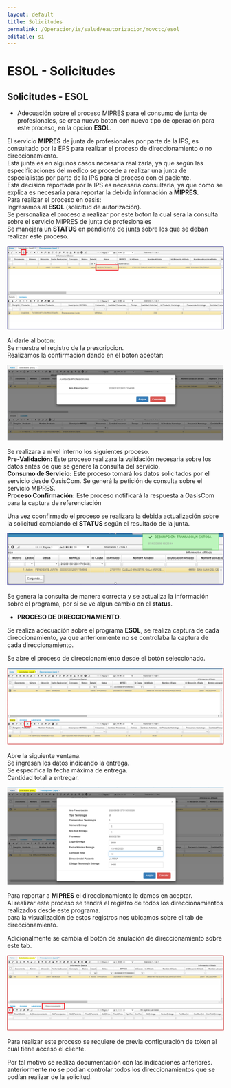 ```yaml
---
layout: default
title: Solicitudes
permalink: /Operacion/is/salud/eautorizacion/movctc/esol
editable: si
---
```


# ESOL - Solicitudes  

## Solicitudes - ESOL  

* Adecuación sobre el proceso MIPRES para el consumo de junta de profesionales, se crea nuevo boton con nuevo tipo de operación para este proceso, en la opcion **ESOL.**  

El servicio **MIPRES** de junta de profesionales por parte de la IPS, es consultado por la EPS para realizar el proceso de direccionamiento o no direccionamiento.	
Esta junta es en algunos casos necesaria realizarla, ya que según las especificaciones del medico se procede a realizar una junta de especialistas por parte de la IPS para el proceso con el paciente.	 
Esta decision reportada por la IPS es necesaria consultarla, ya que como se explica es necesaria para reportar la debida información a **MIPRES.**	
Para realizar el proceso en oasis:	
Ingresamos al **ESOL**  (solicitud de autorización).  
Se personaliza el proceso a realizar por este boton la cual sera la consulta sobre el servicio MIPRES de junta de profesionales	 
Se manejara un **STATUS** en pendiente de junta sobre los que se deban realizar este proceso.  

![](esol11.png)  

Al darle al boton:  
Se muestra el registro de la prescripcion.  
Realizamos la confirmación dando en el boton aceptar:  

![](esol22.png)  

Se realizara a nivel interno los siguientes proceso.  
**Pre-Validación:** Este proceso realizara la validación necesaria sobre los datos antes de que se genere la consulta del servicio.  
**Consumo de Servicio:** Este proceso tomará los datos solicitados por el servicio desde OasisCom. Se generá la petición de consulta sobre el servicio MIPRES.  
**Proceso Confirmación:** Este proceso notificará la respuesta a OasisCom para la captura de referenciación	  


Una vez coonfirmado el proceso se realizara la debida actualización sobre la solicitud  cambiando el **STATUS** según el resultado de la junta.   

![](esol33.png)  

Se genera la consulta de manera correcta y se actualiza la información sobre el programa, por si se ve algun cambio en el **status**.  

* **PROCESO DE DIRECCIONAMIENTO**.  

Se realiza adecuación sobre el programa **ESOL**, se realiza captura de cada direccionamiento, ya que anteriormente no se controlaba la captura de cada direccionamiento.  

Se abre el proceso de direccionamiento desde el botón seleccionado.  

![](esol5.png)  

Abre la siguiente ventana.  
Se ingresan los datos indicando la entrega.  
Se especifica la fecha máxima de entrega.  
Cantidad total a entregar.  

![](esol6.png)  

Para reportar a **MIPRES** el direccionamiento le damos en aceptar.  
Al realizar este proceso se tendrá el registro de todos los direccionamientos realizados desde este programa.  
para la visualización de estos registros nos ubicamos sobre el tab de direccionamiento.  

Adicionalmente se cambia el botón de anulación de direccionamiento sobre este tab.  

![](esol7.png)  

Para realizar este proceso se requiere de previa configuración de token al cual tiene acceso el cliente.  

Por tal motivo se realiza documentación con las indicaciones anteriores.
anteriormente **no** se podían controlar todos los direccionamientos que se podían realizar de la solicitud.  















